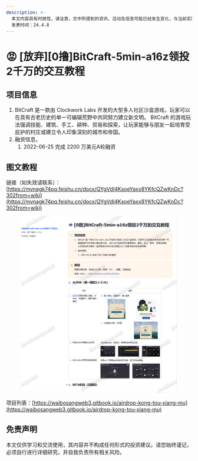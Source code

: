 ```yaml
---
description: >-
  本文内容具有时效性，请注意，文中所提到的资讯、活动及信息可能已经发生变化，与当前实际情况有所不同。我们建议您在做出任何决策之前，始终进行自主研究和验证。
  发表时间：24.4.8
---
```


# 😡 \[放弃]\[0撸]BitCraft-5min-a16z领投2千万的交互教程

## **项目信息**

1. BitCraft 是一款由 Clockwork Labs 开发的大型多人社区沙盒游戏，玩家可以在具有古老历史的单一可编辑荒野中共同努力建立新文明。 BitCraft 的游戏玩法强调技能、建筑、手工、耕种、贸易和探索，让玩家能够与朋友一起培育受庇护的村庄或建立令人印象深刻的城市和帝国。
2. 融资信息。
   1. 2022-06-25 完成 2200 万美元A轮融资

## 图文教程

链接（如失效请联系）：[https://mvnagk74pq.feishu.cn/docx/QYgVdI4KsoeYaxx8YKfcQZwKnDc?302from=wiki](https://mvnagk74pq.feishu.cn/docx/QYgVdI4KsoeYaxx8YKfcQZwKnDc?302from=wiki)

<figure><img src="../.gitbook/assets/image (2) (1) (1) (1) (1).png" alt=""><figcaption></figcaption></figure>

项目列表：[https://waibosangweb3.gitbook.io/airdrop-kong-tou-xiang-mu](https://waibosangweb3.gitbook.io/airdrop-kong-tou-xiang-mu)

## 免责声明 <a href="#mian-ze-sheng-ming" id="mian-ze-sheng-ming"></a>

本文仅供学习和交流使用，其内容并不构成任何形式的投资建议。请您始终谨记，必须自行进行详细研究，并自我负责所有相关风险。
